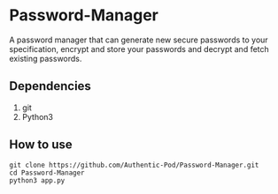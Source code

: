 # Password-Manager
A password manager that can generate new secure passwords to your specification, encrypt and store your passwords and decrypt and fetch existing passwords.

## Dependencies
1. git
2. Python3

## How to use
```
git clone https://github.com/Authentic-Pod/Password-Manager.git
cd Password-Manager
python3 app.py
```
